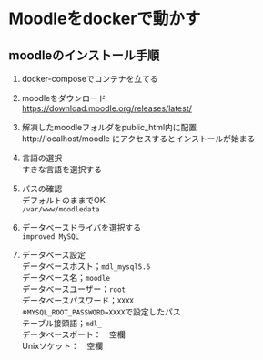 # Moodleをdockerで動かす  
## moodleのインストール手順
1. docker-composeでコンテナを立てる

1. moodleをダウンロード  
    https://download.moodle.org/releases/latest/

1. 解凍したmoodleフォルダをpublic_html内に配置  
    http://localhost/moodle  にアクセスするとインストールが始まる

1. 言語の選択  
    すきな言語を選択する    

1. パスの確認  
    デフォルトのままでOK  
    `/var/www/moodledata`  

1. データベースドライバを選択する  
    `improved MySQL`    

1. データベース設定  
    データベースホスト；`mdl_mysql5.6`  
    データベース名；`moodle`  
    データベースユーザー；`root`  
    データベースパスワード；`XXXX`  
    ※`MYSQL_ROOT_PASSWORD=XXXX`で設定したパス  
    テーブル接頭語；`mdl_`  
    データベースポート：　空欄  
    Unixソケット：　空欄  

